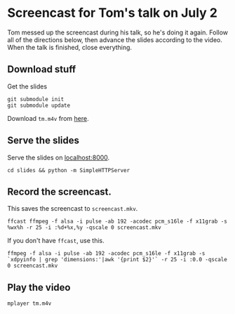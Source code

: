 Screencast for Tom's talk on July 2
====
Tom messed up the screencast during his talk, so he's doing it again.
Follow all of the directions below, then advance the slides according to
the video. When the talk is finished, close everything.

## Download stuff
Get the slides

    git submodule init
    git submodule update

Download `tm.m4v` from [here](https://docs.google.com/a/zipfianacademy.com/file/d/0B1gdiR_qp6zobzZRMUZjdldjVk0/edit?usp=drive_web).

## Serve the slides
Serve the slides on [localhost:8000](http://localhost:8000).

    cd slides && python -m SimpleHTTPServer

## Record the screencast.
This saves the screencast to `screencast.mkv`.

    ffcast ffmpeg -f alsa -i pulse -ab 192 -acodec pcm_s16le -f x11grab -s %wx%h -r 25 -i :%d+%x,%y -qscale 0 screencast.mkv

If you don't have `ffcast`, use this.

    ffmpeg -f alsa -i pulse -ab 192 -acodec pcm_s16le -f x11grab -s `xdpyinfo | grep 'dimensions:'|awk '{print $2}'` -r 25 -i :0.0 -qscale 0 screencast.mkv

## Play the video

    mplayer tm.m4v
